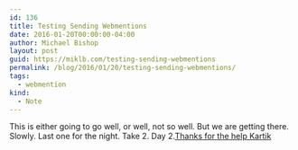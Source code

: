 ```yaml
---
id: 136
title: Testing Sending Webmentions
date: 2016-01-20T00:00:00-04:00
author: Michael Bishop
layout: post
guid: https://miklb.com/testing-sending-webmentions
permalink: /blog/2016/01/20/testing-sending-webmentions/
tags:
  - webmention
kind:
  - Note
---
```

<p>This is either going to go well, or well, not so well. But we are getting there. Slowly.  Last one for the night. Take 2. Day 2.<a href="https://kartikprabhu.com/notes/test-note-totally-te" class="u-in-reply-to">Thanks for the help Kartik</a></p>